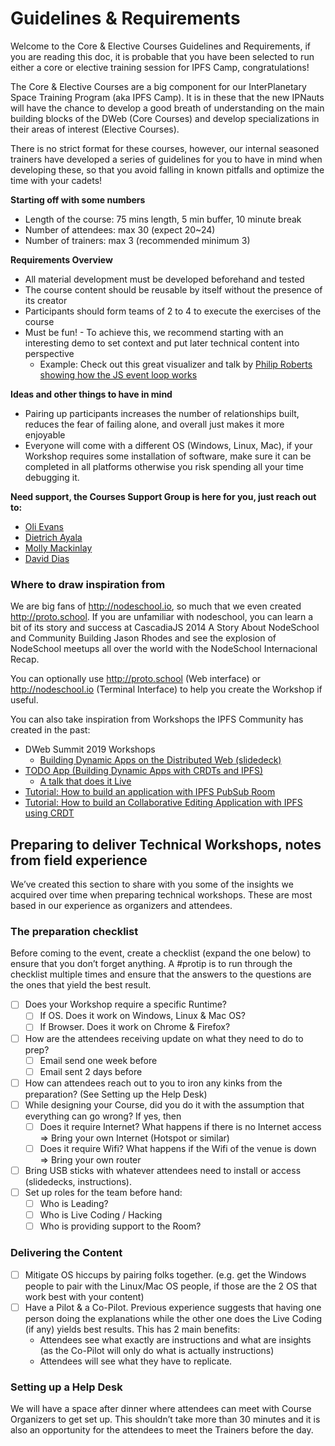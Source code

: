  # Guidelines & Requirements

Welcome to the Core & Elective Courses Guidelines and Requirements, if you are reading this doc, it is probable that you have been selected to run either a core or elective training session for IPFS Camp, congratulations!

The Core & Elective Courses are a big component for our InterPlanetary Space Training Program (aka IPFS Camp). It is in these that the new IPNauts will have the chance to develop a good breath of understanding on the main building blocks of the DWeb (Core Courses) and develop specializations in their areas of interest (Elective Courses).

There is no strict format for these courses, however, our internal seasoned trainers have developed a series of guidelines for you to have in mind when developing these, so that you avoid falling in known pitfalls and optimize the time with your cadets!

**Starting off with some numbers**
- Length of the course: 75 mins length, 5 min buffer, 10 minute break
- Number of attendees: max 30 (expect 20~24)
- Number of trainers: max 3 (recommended minimum 3)

**Requirements Overview**
- All material development must be developed beforehand and tested
- The course content should be reusable by itself without the presence of its creator
- Participants should form teams of 2 to 4 to execute the exercises of the course
- Must be fun! - To achieve this, we recommend starting with an interesting demo to set context and put later technical content into perspective
  - Example: Check out this great visualizer and talk by [Philip Roberts showing how the JS event loop works](https://www.youtube.com/watch?v=8aGhZQkoFbQ)

**Ideas and other things to have in mind**
- Pairing up participants increases the number of relationships built, reduces the fear of failing alone, and overall just makes it more enjoyable
- Everyone will come with a different OS (Windows, Linux, Mac), if your Workshop requires some installation of software, make sure it can be completed in all platforms otherwise you risk spending all your time debugging it.

**Need support, the Courses Support Group is here for you, just reach out to:**
  - [Oli Evans](https://github.com/olizilla)
  - [Dietrich Ayala](https://github.com/autonome)
  - [Molly Mackinlay](https://github.com/momack2)
  - [David Dias](https://github.com/daviddias)

### Where to draw inspiration from

We are big fans of http://nodeschool.io, so much that we even created http://proto.school. If you are unfamiliar with nodeschool, you can learn a bit of its story and success at CascadiaJS 2014 A Story About NodeSchool and Community Building Jason Rhodes and see the explosion of NodeSchool meetups all over the world with the NodeSchool Internacional Recap.

You can optionally use http://proto.school (Web interface) or http://nodeschool.io (Terminal Interface) to help you create the Workshop if useful.

You can also take inspiration from Workshops the IPFS Community has created in the past:
  - DWeb Summit 2019 Workshops
    - [Building Dynamic Apps on the Distributed Web (slidedeck)](https://docs.google.com/presentation/d/1WAYm2jvGYxPI4Tu1ZMuSDws_K8FXlwYag-Fbi2UK584/edit)
  - [TODO App (Building Dynamic Apps with CRDTs and IPFS)](https://github.com/ipfs-shipyard/workshop-todo-dapp)
    - [A talk that does it Live](https://www.youtube.com/watch?v=6PQ3Q-Z691I)
  - [Tutorial: How to build an application with IPFS PubSub Room](https://www.youtube.com/watch?v=Nv_Teb--1zg)
  - [Tutorial: How to build an Collaborative Editing Application with IPFS using CRDT](https://www.youtube.com/watch?v=-kdx8rJd8rQ)

## Preparing to deliver Technical Workshops, notes from field experience

We’ve created this section to share with you some of the insights we acquired over time when preparing technical workshops. These are most based in our experience as organizers and attendees.

### The preparation checklist

Before coming to the event, create a checklist (expand the one below) to ensure that you don’t forget anything. A #protip is to run through the checklist multiple times and ensure that the answers to the questions are the ones that yield the best result.

- [ ] Does your Workshop require a specific Runtime? 
  - [ ] If OS. Does it work on Windows, Linux & Mac OS?
  - [ ] If Browser. Does it work on Chrome & Firefox?
- [ ] How are the attendees receiving update on what they need to do to prep?
  - [ ] Email send one week before
  - [ ] Email sent 2 days before
- [ ] How can attendees reach out to you to iron any kinks from the preparation? (See Setting up the Help Desk)
- [ ] While designing your Course, did you do it with the assumption that everything can go wrong? If yes, then
  - [ ] Does it require Internet? What happens if there is no Internet access => Bring your own Internet (Hotspot or similar)
  - [ ] Does it require Wifi? What happens if the Wifi of the venue is down => Bring your own router
- [ ] Bring USB sticks with whatever attendees need to install or access (slidedecks, instructions).
- [ ] Set up roles for the team before hand:
  - [ ] Who is Leading?
  - [ ] Who is Live Coding / Hacking
  - [ ] Who is providing support to the Room?

### Delivering the Content

- [ ] Mitigate OS hiccups by pairing folks together. (e.g. get the Windows people to pair with the Linux/Mac OS people, if those are the 2 OS that work best with your content)
- [ ] Have a Pilot & a Co-Pilot. Previous experience suggests that having one person doing the explanations while the other one does the Live Coding (if any) yields best results. This has 2 main benefits:
  - Attendees see what exactly are instructions and what are insights (as the Co-Pilot will only do what is actually instructions)
  - Attendees will see what they have to replicate.

### Setting up a Help Desk

We will have a space after dinner where attendees can meet with Course Organizers to get set up. This shouldn’t take more than 30 minutes and it is also an opportunity for the attendees to meet the Trainers before the day.
